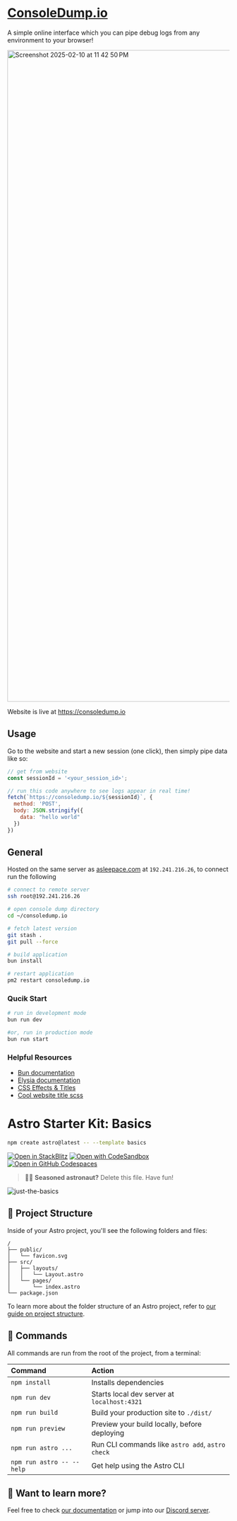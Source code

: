 # [ConsoleDump.io](https://consoledump.io)

A simple online interface which you can pipe debug logs from any environment to your browser!

<img width="1473" alt="Screenshot 2025-02-10 at 11 42 50 PM" src="https://github.com/user-attachments/assets/5adab20e-969f-4902-b801-aafc22617b0f" />


Website is live at https://consoledump.io

## Usage

Go to the website and start a new session (one click), then simply pipe data like so:

```js
// get from website
const sessionId = '<your_session_id>';

// run this code anywhere to see logs appear in real time!
fetch(`https://consoledump.io/${sessionId}`, {
  method: 'POST',
  body: JSON.stringify({
    data: "hello world"
  })
})
```

## General

Hosted on the same server as [asleepace.com](https://asleepace.com) at `192.241.216.26`, to connect run the following

```bash
# connect to remote server
ssh root@192.241.216.26

# open console dump directory
cd ~/consoledump.io

# fetch latest version
git stash .
git pull --force

# build application
bun install

# restart application
pm2 restart consoledump.io
```

### Qucik Start

```bash
# run in development mode
bun run dev

#or, run in production mode
bun run start
```

### Helpful Resources

- [Bun documentation](https://bun.sh/docs)
- [Elysia documentation](https://elysiajs.com/)
- [CSS Effects & Titles](https://freefrontend.com/css-text-effects/)
- [Cool website title scss](https://codepen.io/wheatup/pen/mdwWvGq)

# Astro Starter Kit: Basics

```sh
npm create astro@latest -- --template basics
```

[![Open in StackBlitz](https://developer.stackblitz.com/img/open_in_stackblitz.svg)](https://stackblitz.com/github/withastro/astro/tree/latest/examples/basics)
[![Open with CodeSandbox](https://assets.codesandbox.io/github/button-edit-lime.svg)](https://codesandbox.io/p/sandbox/github/withastro/astro/tree/latest/examples/basics)
[![Open in GitHub Codespaces](https://github.com/codespaces/badge.svg)](https://codespaces.new/withastro/astro?devcontainer_path=.devcontainer/basics/devcontainer.json)

> 🧑‍🚀 **Seasoned astronaut?** Delete this file. Have fun!

![just-the-basics](https://github.com/withastro/astro/assets/2244813/a0a5533c-a856-4198-8470-2d67b1d7c554)

## 🚀 Project Structure

Inside of your Astro project, you'll see the following folders and files:

```text
/
├── public/
│   └── favicon.svg
├── src/
│   ├── layouts/
│   │   └── Layout.astro
│   └── pages/
│       └── index.astro
└── package.json
```

To learn more about the folder structure of an Astro project, refer to [our guide on project structure](https://docs.astro.build/en/basics/project-structure/).

## 🧞 Commands

All commands are run from the root of the project, from a terminal:

| Command                   | Action                                           |
| :------------------------ | :----------------------------------------------- |
| `npm install`             | Installs dependencies                            |
| `npm run dev`             | Starts local dev server at `localhost:4321`      |
| `npm run build`           | Build your production site to `./dist/`          |
| `npm run preview`         | Preview your build locally, before deploying     |
| `npm run astro ...`       | Run CLI commands like `astro add`, `astro check` |
| `npm run astro -- --help` | Get help using the Astro CLI                     |

## 👀 Want to learn more?

Feel free to check [our documentation](https://docs.astro.build) or jump into our [Discord server](https://astro.build/chat).
